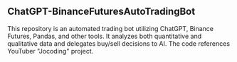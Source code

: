 ## ChatGPT-BinanceFuturesAutoTradingBot

This repository is an automated trading bot utilizing ChatGPT, Binance Futures, Pandas, and other tools. It analyzes both quantitative and qualitative data and delegates buy/sell decisions to AI. The code references YouTuber "Jocoding" project.